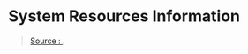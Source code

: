 System Resources Information
=====



> [Source : ](https://).
<!--stackedit_data:
eyJoaXN0b3J5IjpbMTI4MDkzNjU4MF19
-->